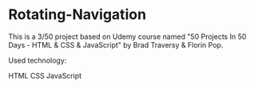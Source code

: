 # Rotating-Navigation

This is a 3/50 project based on Udemy course named "50 Projects In 50 Days - HTML & CSS & JavaScript" by Brad Traversy & Florin Pop.

Used technology:

HTML
CSS
JavaScript
